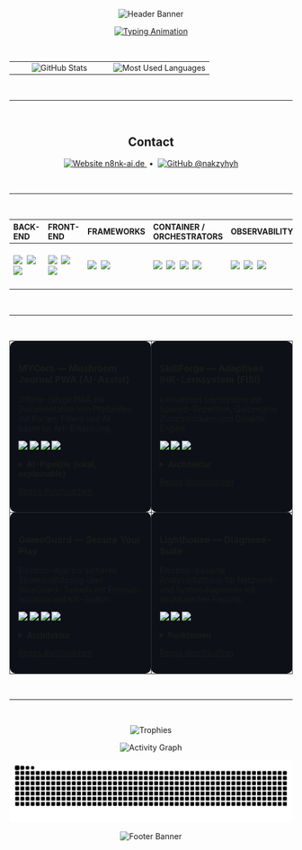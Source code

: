 <p align="center">
  <img src="https://capsule-render.vercel.app/api?type=waving&height=230&color=0:36BCF7,100:9B5DE5&text=Kai%20H%C3%B6lters%20—%20AI-Enhanced%20Developer&fontSize=40&fontAlignY=40&fontColor=ffffff&desc=Code%20%C3%97%20Philosophie%20%C3%97%20Didaktik&descAlignY=58&animation=fadeIn" alt="Header Banner"/>
</p>

<p align="center">
  <a href="https://git.io/typing-svg">
    <img src="https://readme-typing-svg.herokuapp.com?font=Fira+Code&size=22&pause=900&color=36BCF7&center=true&vCenter=true&width=900&lines=Kubernetes%20%E2%80%A2%20Electron%20%E2%80%A2%20PWA;Observability%20mit%20Grafana%20%2F%20Loki%20%2F%20Prometheus;AI-unterst%C3%BCtzte%20Entwicklung%20%E2%80%94%20RAG%2C%20Agenten%2C%20Explainability" alt="Typing Animation"/>
  </a>
</p>

<br/>

<table>
  <tr>
    <td width="50%" valign="top" align="center">
      <img src="https://github-readme-stats.vercel.app/api?username=nakzyhyh&show_icons=true&include_all_commits=true&count_private=true&hide_title=false" alt="GitHub Stats" />
    </td>
    <td width="50%" valign="top" align="center">
      <img src="https://github-readme-stats.vercel.app/api/top-langs/?username=nakzyhyh&layout=compact&langs_count=10" alt="Most Used Languages" />
    </td>
  </tr>
</table>

<br/>
<hr/>
<br/>

<h2 align="center">Contact</h2>
<p align="center">
  <a href="https://n8nk-ai.de" title="Website">
    <img src="https://cdn.simpleicons.org/vercel/888888" height="28" alt="Website"/> n8nk-ai.de
  </a>
  &nbsp;•&nbsp;
  <a href="https://github.com/nakzyhyh" title="GitHub">
    <img src="https://cdn.simpleicons.org/github/888888" height="28" alt="GitHub"/> @nakzyhyh
  </a>
</p>

<br/>
<hr/>
<br/>

<table>
  <thead>
    <tr>
      <th align="left">BACK-END</th>
      <th align="left">FRONT-END</th>
      <th align="left">FRAMEWORKS</th>
      <th align="left">CONTAINER / ORCHESTRATORS</th>
      <th align="left">OBSERVABILITY</th>
      <th align="left">AI / DATA</th>
    </tr>
  </thead>
  <tbody>
    <tr>
      <td>
        <img src="https://cdn.jsdelivr.net/gh/devicons/devicon/icons/nodejs/nodejs-original.svg" height="36"/>&nbsp;
        <img src="https://cdn.jsdelivr.net/gh/devicons/devicon/icons/powershell/powershell-plain.svg" height="36"/>&nbsp;
        <img src="https://cdn.jsdelivr.net/gh/devicons/devicon/icons/python/python-original.svg" height="36"/>
      </td>
      <td>
        <img src="https://cdn.jsdelivr.net/gh/devicons/devicon/icons/html5/html5-original.svg" height="36"/>&nbsp;
        <img src="https://cdn.jsdelivr.net/gh/devicons/devicon/icons/css3/css3-original.svg" height="36"/>&nbsp;
        <img src="https://cdn.jsdelivr.net/gh/devicons/devicon/icons/javascript/javascript-original.svg" height="36"/>
      </td>
      <td>
        <img src="https://cdn.simpleicons.org/fastapi/009688" height="36"/>&nbsp;
        <img src="https://cdn.simpleicons.org/electron/2B2E3B" height="36"/>
      </td>
      <td>
        <img src="https://cdn.jsdelivr.net/gh/devicons/devicon/icons/docker/docker-original.svg" height="36"/>&nbsp;
        <img src="https://cdn.jsdelivr.net/gh/devicons/devicon/icons/kubernetes/kubernetes-plain.svg" height="36"/>&nbsp;
        <img src="https://cdn.jsdelivr.net/gh/devicons/devicon/icons/helm/helm-original.svg" height="36"/>&nbsp;
        <img src="https://cdn.jsdelivr.net/gh/devicons/devicon/icons/linux/linux-original.svg" height="36"/>
      </td>
      <td>
        <img src="https://raw.githubusercontent.com/gilbarbara/logos/master/logos/grafana.svg" height="36"/>&nbsp;
        <img src="https://raw.githubusercontent.com/gilbarbara/logos/master/logos/prometheus.svg" height="36"/>&nbsp;
        <img src="https://cdn.simpleicons.org/caddy/2CA02C" height="36"/>
      </td>
      <td>
        <img src="https://cdn.simpleicons.org/pytorch/EE4C2C" height="36"/>&nbsp;
        <img src="https://cdn.simpleicons.org/scikitlearn/F7931E" height="36"/>&nbsp;
        <img src="https://cdn.simpleicons.org/openai/412991" height="36"/>&nbsp;
        <img src="https://cdn.simpleicons.org/leaflet/199900" height="36"/>
      </td>
    </tr>
  </tbody>
</table>

<br/>
<hr/>
<br/>

<table>
  <tr>
    <td width="50%" valign="top" style="border:1px solid #2e2e2e; border-radius:10px; padding:15px; background-color:#0d1117; vertical-align:top;">
      <h3>MYCora — Mushroom Journal PWA (AI-Assist)</h3>
      <p>Offline-fähige PWA zur Dokumentation von Pilzfunden mit Karten, Filtern und AI-basierter Art-Erkennung.</p>
      <p>
        <img src="https://img.shields.io/badge/PWA-0A0A0A?style=flat&logo=googlechrome&logoColor=white"/>
        <img src="https://img.shields.io/badge/TensorFlow.js-FF6F00?style=flat&logo=tensorflow&logoColor=white"/>
        <img src="https://img.shields.io/badge/Leaflet-199900?style=flat&logo=leaflet&logoColor=white"/>
        <img src="https://img.shields.io/badge/FastAPI-009688?style=flat&logo=fastapi&logoColor=white"/>
      </p>
      <details>
        <summary><b>AI-Pipeline (lokal, explainable)</b></summary>
        <p>224×224 · Normalize → MobileNet v2 (UMD / TensorFlow.js) → L2-Normalisierung → Prototype-Store (IndexDB) → Cosine Similarity Top-k-Scoring (offline).</p>
      </details>
      <p><a href="https://github.com/nakzyhyh?tab=repositories&q=MyCora">Repos durchsuchen</a></p>
    </td>
    <td width="50%" valign="top" style="border:1px solid #2e2e2e; border-radius:10px; padding:15px; background-color:#0d1117; vertical-align:top;">
      <h3>SkillForge — Adaptives IHK-Lernsystem (FISI)</h3>
      <p>Interaktives Lernsystem mit Spaced-Repetition, Quizengine, Zusatzmodulen und Didaktik-Engine.</p>
      <p>
        <img src="https://img.shields.io/badge/Architecture-Modular%20PWA-323330?style=flat"/>
        <img src="https://img.shields.io/badge/Learning%20Logic-Spaced%20Repetition-orange?style=flat"/>
        <img src="https://img.shields.io/badge/Frontend-HTML%2C%20CSS%2C%20JS-blue?style=flat"/>
      </p>
      <details>
        <summary><b>Architektur</b></summary>
        <ul>
          <li><b>Frontend:</b> index.html → main.js → quizLogic.js / uiLogic.js</li>
          <li><b>Engine:</b> Gamification (XP, Level, Feedback, Zusatzmodule)</li>
          <li><b>Persistence:</b> LocalStorage / MongoDB via <code>user.model.js</code></li>
          <li><b>Offline:</b> Service Worker / PWA</li>
        </ul>
      </details>
      <p><a href="https://github.com/nakzyhyh?tab=repositories&q=SkillForge">Repos durchsuchen</a></p>
    </td>
  </tr>
  <tr>
    <td width="50%" valign="top" style="border:1px solid #2e2e2e; border-radius:10px; padding:15px; background-color:#0d1117; vertical-align:top;">
      <h3>GameGuard — Secure Your Play</h3>
      <p>Electron-App zur sicheren Spieleausführung über WireGuard-Tunnels mit Firewall-Isolation und Kill-Switch.</p>
      <p>
        <img src="https://img.shields.io/badge/Electron-2B2E3B?style=flat&logo=electron&logoColor=white"/>
        <img src="https://img.shields.io/badge/WireGuard-88171A?style=flat&logo=wireguard&logoColor=white"/>
        <img src="https://img.shields.io/badge/PowerShell-2D5C9A?style=flat&logo=powershell&logoColor=white"/>
        <img src="https://img.shields.io/badge/Security-UAC%20Elevation-gray?style=flat"/>
      </p>
      <details>
        <summary><b>Architektur</b></summary>
        <ul>
          <li><b>Backend:</b> main.js + sudo-prompt + GameGuard.ps1</li>
          <li><b>Profile:</b> INI-basiert (Exe, VPN, Alias, Intervall)</li>
          <li><b>Kill-Switch:</b> WireGuard-Statusprüfung im Intervall</li>
          <li><b>Frontend:</b> renderer.js mit Live-Output-Console</li>
        </ul>
      </details>
      <p><a href="https://github.com/nakzyhyh?tab=repositories&q=GameGuard">Repos durchsuchen</a></p>
    </td>
    <td width="50%" valign="top" style="border:1px solid #2e2e2e; border-radius:10px; padding:15px; background-color:#0d1117; vertical-align:top;">
      <h3>Lighthouse — Diagnose-Suite</h3>
      <p>Electron-basierte Analyseplattform für Netzwerk- und Systemdiagnosen mit strukturierten Reports.</p>
      <p>
        <img src="https://img.shields.io/badge/Stack-Electron%20%2B%20Node.js-2B2E3B?style=flat"/>
        <img src="https://img.shields.io/badge/Network%20Tools-ICMP%2C%20ARP%2C%20Traceroute-blue?style=flat"/>
        <img src="https://img.shields.io/badge/UI-HTML%2C%20CSS%2C%20JS-yellow?style=flat"/>
      </p>
      <details>
        <summary><b>Funktionen</b></summary>
        <ul>
          <li>Automatische Netzwerkerkennung & LAN-Scan</li>
          <li>Geführte Fehleranalyse (DNS, Gateway, Latenz)</li>
          <li>Realtime-Ping-Graphen & Paketverlust-Analyse</li>
          <li>Export-Reports für Support und Doku</li>
        </ul>
      </details>
      <p><a href="https://github.com/nakzyhyh?tab=repositories&q=Lighthouse">Repos durchsuchen</a></p>
    </td>
  </tr>
</table>

<br/>
<hr/>
<br/>

<p align="center">
  <img src="https://github-profile-trophy.vercel.app/?username=nakzyhyh&theme=onedark&margin-w=10&margin-h=10" alt="Trophies"/>
</p>
<p align="center">
  <img src="https://github-readme-activity-graph.vercel.app/graph?username=nakzyhyh&area=true&hide_border=false" alt="Activity Graph"/>
</p>
<p align="center">
  <picture>
    <source media="(prefers-color-scheme: dark)" srcset="https://raw.githubusercontent.com/nakzyhyh/nakzyhyh/output/snake-dark.svg" />
    <source media="(prefers-color-scheme: light)" srcset="https://raw.githubusercontent.com/nakzyhyh/nakzyhyh/output/snake-light.svg" />
    <img alt="Contribution Snake" src="https://raw.githubusercontent.com/nakzyhyh/nakzyhyh/output/snake-dark.svg" />
  </picture>
</p>

<p align="center">
  <img src="https://capsule-render.vercel.app/api?type=waving&color=0:9B5DE5,100:36BCF7&height=120&section=footer" alt="Footer Banner"/>
</p>
